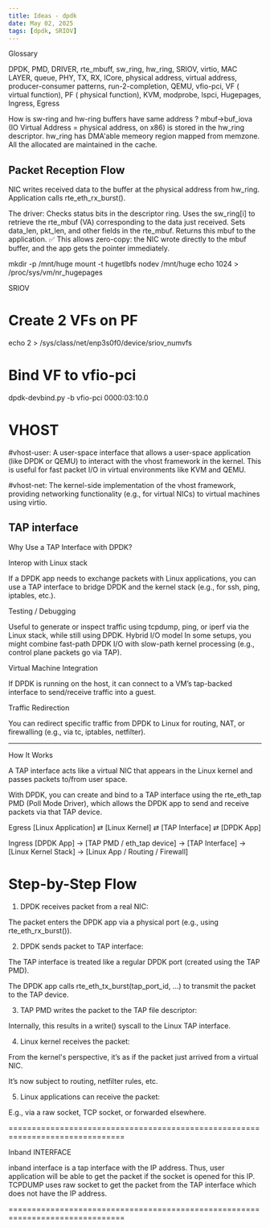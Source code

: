 ```yaml
---
title: Ideas - dpdk
date: May 02, 2025
tags: [dpdk, SRIOV]
---
```


Glossary

DPDK, PMD, DRIVER, rte_mbuff, sw_ring, hw_ring, SRIOV, virtio, MAC LAYER, queue, PHY, TX, RX, lCore, physical address,
virtual address, producer-consumer patterns, run-2-completion, QEMU, vfio-pci, VF ( virtual function), PF ( physical function), KVM, modprobe, lspci, Hugepages, Ingress, Egress

How is sw-ring and hw-ring buffers have same address ?
mbuf->buf_iova (IO Virtual Address = physical address, on x86) is stored in the hw_ring descriptor.
hw_ring has DMA'able memeory region mapped from memzone. All the allocated are maintained in the cache.

Packet Reception Flow
---------------------
NIC writes received data to the buffer at the physical address from hw_ring.
Application calls rte_eth_rx_burst().

The driver:
Checks status bits in the descriptor ring.
Uses the sw_ring[i] to retrieve the rte_mbuf (VA) corresponding to the data just received.
Sets data_len, pkt_len, and other fields in the rte_mbuf.
Returns this mbuf to the application.
✅ This allows zero-copy: the NIC wrote directly to the mbuf buffer, and the app gets the pointer immediately.


mkdir -p /mnt/huge
mount -t hugetlbfs nodev /mnt/huge
echo 1024 > /proc/sys/vm/nr_hugepages


SRIOV

# Create 2 VFs on PF
echo 2 > /sys/class/net/enp3s0f0/device/sriov_numvfs

# Bind VF to vfio-pci
dpdk-devbind.py -b vfio-pci 0000:03:10.0


VHOST 
======================
#vhost-user: A user-space interface that allows a user-space application (like DPDK or QEMU) to interact with the vhost framework in the kernel. This is useful for fast packet I/O in virtual environments like KVM and QEMU.

#vhost-net: The kernel-side implementation of the vhost framework, providing networking functionality (e.g., for virtual NICs) to virtual machines using virtio.


TAP interface
-------------

Why Use a TAP Interface with DPDK?

Interop with Linux stack	

If a DPDK app needs to exchange packets with Linux applications, you can use a TAP interface to bridge DPDK and the kernel stack (e.g., for ssh, ping, iptables, etc.).

Testing / Debugging	

Useful to generate or inspect traffic using tcpdump, ping, or iperf via the Linux stack, while still using DPDK.
Hybrid I/O model	In some setups, you might combine fast-path DPDK I/O with slow-path kernel processing (e.g., control plane packets go via TAP).

Virtual Machine Integration	

If DPDK is running on the host, it can connect to a VM’s tap-backed interface to send/receive traffic into a guest.

Traffic Redirection	

You can redirect specific traffic from DPDK to Linux for routing, NAT, or firewalling (e.g., via tc, iptables, netfilter).

------------------------------------------------------------------------------------------------------------------------
How It Works

A TAP interface acts like a virtual NIC that appears in the Linux kernel and passes packets to/from user space.

With DPDK, you can create and bind to a TAP interface using the rte_eth_tap PMD (Poll Mode Driver), which allows the DPDK app to send and receive packets via that TAP device.

Egress
[Linux Application] ⇄ [Linux Kernel] ⇄ [TAP Interface] ⇄ [DPDK App]

Ingress
[DPDK App] → [TAP PMD / eth_tap device] → [TAP Interface] → [Linux Kernel Stack] → [Linux App / Routing / Firewall]

Step-by-Step Flow
=================
1) DPDK receives packet from a real NIC:

The packet enters the DPDK app via a physical port (e.g., using rte_eth_rx_burst()).

2) DPDK sends packet to TAP interface:

The TAP interface is treated like a regular DPDK port (created using the TAP PMD).

The DPDK app calls rte_eth_tx_burst(tap_port_id, ...) to transmit the packet to the TAP device.

3. TAP PMD writes the packet to the TAP file descriptor:

Internally, this results in a write() syscall to the Linux TAP interface.

4. Linux kernel receives the packet:

From the kernel's perspective, it’s as if the packet just arrived from a virtual NIC.

It’s now subject to routing, netfilter rules, etc.

5. Linux applications can receive the packet:

E.g., via a raw socket, TCP socket, or forwarded elsewhere.

===============================================================================

Inband INTERFACE 

inband interface is a tap interface with the IP address. Thus, user application will be able to get the packet if the socket is opened for this IP. 
TCPDUMP uses raw socket to get the packet from the TAP interface which does not have the IP address.

===============================================================================

